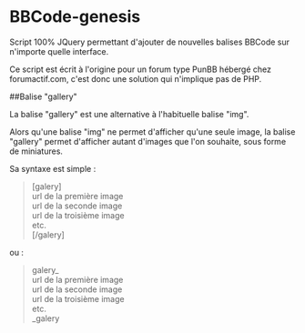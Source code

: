BBCode-genesis
==============

Script 100% JQuery permettant d'ajouter de nouvelles balises BBCode sur n'importe quelle interface.

Ce script est écrit à l'origine pour un forum type PunBB hébergé chez forumactif.com, c'est donc une solution qui n'implique pas de PHP.

##Balise "gallery"

La balise "gallery" est une alternative à l'habituelle balise "img".

Alors qu'une balise "img" ne permet d'afficher qu'une seule image, la balise "gallery" permet d'afficher autant d'images que l'on souhaite, sous forme de miniatures.

Sa syntaxe est simple :

> [galery]  
> url de la première image  
> url de la seconde image  
> url de la troisième image  
> etc.  
> [/galery]

ou :

> galery_  
> url de la première image  
> url de la seconde image  
> url de la troisième image  
> etc.  
> _galery

